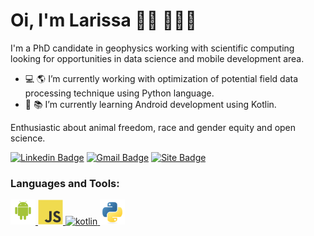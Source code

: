 # Oi, I'm Larissa 👋🏾 👩🏾‍💻

I'm a PhD candidate in geophysics working with scientific computing looking for opportunities in data science and mobile development area.

- 💻 🌎 I’m currently working with optimization of potential field data processing technique using Python language.
- 📱 📚 I’m currently learning Android development using Kotlin.

Enthusiastic about animal freedom, race and gender equity and open science.

[![Linkedin Badge](https://img.shields.io/badge/-LinkedIn-blue?style=flat-square&logo=Linkedin&logoColor=white&link=https://www.linkedin.com/in/larissa-piauilino-3a7448195/)](https://www.linkedin.com/in/larissa-piauilino-3a7448195/)
[![Gmail Badge](https://img.shields.io/badge/-larissaspiauilino@gmail.com-c14438?style=flat-square&logo=Gmail&logoColor=white&link=mailto:larissaspiauilino@gmail.com)](mailto:larissaspiauilino@gmail.com)
[![Site Badge](https://img.shields.io/badge/%20-curr%C3%ADculo%20lattes-lightgrey)](http://lattes.cnpq.br/8427378352823905)

<h3 align="left">Languages and Tools:</h3>
<p align="left"> <a href="https://developer.android.com" target="_blank"> <img src="https://raw.githubusercontent.com/devicons/devicon/master/icons/android/android-original-wordmark.svg" alt="android" width="40" height="40"/> </a> <a href="https://developer.mozilla.org/en-US/docs/Web/JavaScript" target="_blank"> <img src="https://raw.githubusercontent.com/devicons/devicon/master/icons/javascript/javascript-original.svg" alt="javascript" width="40" height="40"/> </a> <a href="https://kotlinlang.org" target="_blank"> <img src="https://www.vectorlogo.zone/logos/kotlinlang/kotlinlang-icon.svg" alt="kotlin" width="40" height="40"/> </a> <a href="https://www.python.org" target="_blank"> <img src="https://raw.githubusercontent.com/devicons/devicon/master/icons/python/python-original.svg" alt="python" width="40" height="40"/> </a> </p>
